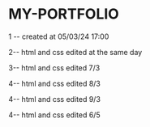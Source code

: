 # MY-PORTFOLIO

1 -- created at 05/03/24 17:00 


2-- html and css edited at the same day


3-- html and css edited  7/3 


 
4-- html and css edited 8/3


 4-- html and css edited 9/3


  4-- html and css edited 6/5  
  
  
